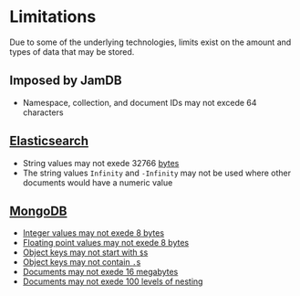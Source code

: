 # Limitations

Due to some of the underlying technologies, limits exist on the amount and types of data that may be stored.

## Imposed by JamDB
* Namespace, collection, and document IDs may not excede 64 characters


## [Elasticsearch](https://www.elastic.co/products/elasticsearch)
* String values may not exede 32766 [bytes](https://en.wikipedia.org/wiki/Byte)
* The string values `Infinity` and `-Infinity` may not be used where other documents would have a numeric value

## [MongoDB](https://mongodb.org)
* [Integer values may not exede 8 bytes](http://bsonspec.org/spec.html)
* [Floating point values may not exede 8 bytes](http://bsonspec.org/spec.html)
* [Object keys may not start with `$`s](https://docs.mongodb.org/manual/reference/limits/#Restriction-on-Collection-Names)
* [Object keys may not contain `.`s](https://docs.mongodb.org/manual/reference/limits/#Restriction-on-Collection-Names)
* [Documents may not exede 16 megabytes](https://docs.mongodb.org/manual/reference/limits/#BSON-Document-Size)
* [Documents may not exede 100 levels of nesting](https://docs.mongodb.org/manual/reference/limits/#Nested-Depth-for-BSON-Documents)
